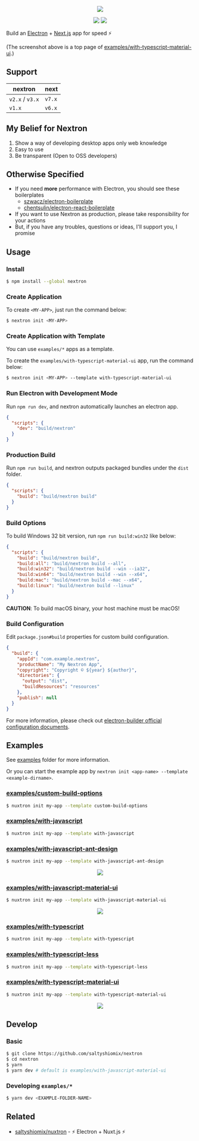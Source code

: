 <p align="center"><img src="https://i.imgur.com/DNOsAH0.png"></p>

<p align="center">
  <a href="https://www.npmjs.com/package/nextron"><img src="https://img.shields.io/npm/v/nextron.svg"></a>
  <a href="https://www.npmjs.com/package/nextron"><img src="https://img.shields.io/npm/dt/nextron.svg"></a>
</p>

Build an [Electron](https://electronjs.org/) + [Next.js](https://nextjs.org/) app for speed ⚡

(The screenshot above is a top page of [examples/with-typescript-material-ui](./examples/with-typescript-material-ui).)

## Support

| nextron | next |
| --- | --- |
| `v2.x` / `v3.x` | `v7.x` |
| `v1.x` | `v6.x` |

## My Belief for Nextron

1. Show a way of developing desktop apps only web knowledge
1. Easy to use
1. Be transparent (Open to OSS developers)

## Otherwise Specified

- If you need **more** performance with Electron, you should see these boilerplates
  - [szwacz/electron-boilerplate](https://github.com/szwacz/electron-boilerplate)
  - [chentsulin/electron-react-boilerplate](https://github.com/chentsulin/electron-react-boilerplate)
- If you want to use Nextron as production, please take responsibility for your actions
- But, if you have any troubles, questions or ideas, I'll support you, I promise

## Usage

### Install

```bash
$ npm install --global nextron
```

### Create Application

To create `<MY-APP>`, just run the command below:

```bash
$ nextron init <MY-APP>
```

### Create Application with Template

You can use `examples/*` apps as a template.

To create the `examples/with-typescript-material-ui` app, run the command below:

```bash
$ nextron init <MY-APP> --template with-typescript-material-ui
```

### Run Electron with Development Mode

Run `npm run dev`, and nextron automatically launches an electron app.

```json
{
  "scripts": {
    "dev": "build/nextron"
  }
}
```

### Production Build

Run `npm run build`, and nextron outputs packaged bundles under the `dist` folder.

```json
{
  "scripts": {
    "build": "build/nextron build"
  }
}
```

### Build Options

To build Windows 32 bit version, run `npm run build:win32` like below:

```json
{
  "scripts": {
    "build": "build/nextron build",
    "build:all": "build/nextron build --all",
    "build:win32": "build/nextron build --win --ia32",
    "build:win64": "build/nextron build --win --x64",
    "build:mac": "build/nextron build --mac --x64",
    "build:linux": "build/nextron build --linux"
  }
}
```

**CAUTION**: To build macOS binary, your host machine must be macOS!

### Build Configuration

Edit `package.json#build` properties for custom build configuration.

```json
{
  "build": {
    "appId": "com.example.nextron",
    "productName": "My Nextron App",
    "copyright": "Copyright © ${year} ${author}",
    "directories": {
      "output": "dist",
      "buildResources": "resources"
    },
    "publish": null
  }
}
```

For more information, please check out [electron-builder official configuration documents](https://www.electron.build/configuration/configuration/).

## Examples

See [examples](./examples) folder for more information.

Or you can start the example app by `nextron init <app-name> --template <example-dirname>`.

### [examples/custom-build-options](./examples/custom-build-options)

```bash
$ nuxtron init my-app --template custom-build-options
```

### [examples/with-javascript](./examples/with-javascript)

```bash
$ nuxtron init my-app --template with-javascript
```

### [examples/with-javascript-ant-design](./examples/with-javascript-ant-design)

```bash
$ nuxtron init my-app --template with-javascript-ant-design
```

<p align="center"><img src="https://i.imgur.com/PiEKeIZ.png"></p>

### [examples/with-javascript-material-ui](./examples/with-javascript-material-ui)

```bash
$ nuxtron init my-app --template with-javascript-material-ui
```

<p align="center"><img src="https://i.imgur.com/DNOsAH0.png"></p>

### [examples/with-typescript](./examples/with-typescript)

```bash
$ nuxtron init my-app --template with-typescript
```

### [examples/with-typescript-less](./examples/with-typescript-less)

```bash
$ nuxtron init my-app --template with-typescript-less
```

### [examples/with-typescript-material-ui](./examples/with-typescript-material-ui)

```bash
$ nuxtron init my-app --template with-typescript-material-ui
```

<p align="center"><img src="https://i.imgur.com/DNOsAH0.png"></p>

## Develop

### Basic

```bash
$ git clone https://github.com/saltyshiomix/nextron
$ cd nextron
$ yarn
$ yarn dev # default is examples/with-javascript-material-ui
```

### Developing `examples/*`

```bash
$ yarn dev <EXAMPLE-FOLDER-NAME>
```

## Related

- [saltyshiomix/nuxtron](https://github.com/saltyshiomix/nuxtron) - ⚡ Electron + Nuxt.js ⚡
